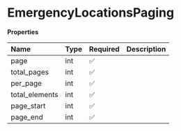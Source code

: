 # EmergencyLocationsPaging

**Properties**

| Name           | Type | Required | Description |
| :------------- | :--- | :------- | :---------- |
| page           | int  | ✅       |             |
| total_pages    | int  | ✅       |             |
| per_page       | int  | ✅       |             |
| total_elements | int  | ✅       |             |
| page_start     | int  | ✅       |             |
| page_end       | int  | ✅       |             |

<!-- This file was generated by liblab | https://liblab.com/ -->
